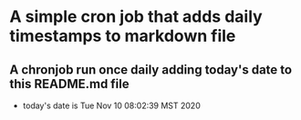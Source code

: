 A simple cron job that adds daily timestamps to markdown file
============================================================
## A chronjob run once daily adding today's date to this README.md file
* today's date is Tue Nov 10 08:02:39 MST 2020
